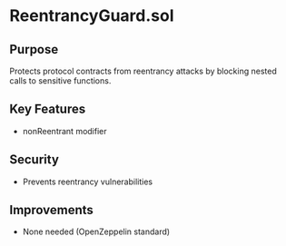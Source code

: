 # ReentrancyGuard.sol

## Purpose
Protects protocol contracts from reentrancy attacks by blocking nested calls to sensitive functions.

## Key Features
- nonReentrant modifier

## Security
- Prevents reentrancy vulnerabilities

## Improvements
- None needed (OpenZeppelin standard)
